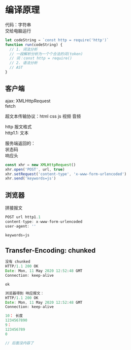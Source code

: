 # 编译原理  
代码：字符串  
交给电脑运行  
```js
let codeString = `const http = require('http')`
function run(codeString) {
  // 1. 词法分析
  // 一段解析分析为一个个合法的词(token)
  // 词：const http = require()
  // 2. 语法分析
  // AST
}
```

## 客户端  
ajax: XMLHttpRequest  
fetch  

超文本传输协议：html css js 视频 音频  

http 报文格式  
http1.1: 文本  


服务端返回的：  
状态码  
响应头  

```js
const xhr = new XMLHttpRequest()
xhr.open('POST', url, true)
xhr.setRequest('content-type', 'x-www-form-urlencoded')
xhr.send('keywords=js')
```

## 浏览器  
拼接报文  
```js
POST url http1.1
content-type: x-www-form-urlencoded
user-agent: ''

keywords=js
```

## Transfer-Encoding: chunked  
```js
没有 chunked
HTTP/1.1 200 OK
Date: Mon, 11 May 2020 12:52:48 GMT
Connection: keep-alive

ok

```

```js
浏览器得到 响应报文：
HTTP/1.1 200 OK
Date: Mon, 11 May 2020 12:52:48 GMT
Connection: keep-alive

10： 长度
1234567890
9：
123456789
0

// 后面没内容了
```

